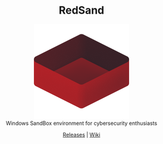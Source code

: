 <h1 align="center"> RedSand </h1> <div align="center"> <img src="RedSandLogo.png"><br>Windows SandBox environment for cybersecurity enthusiasts</a><br> 

[Releases](https://github.com/redcode-labs/RedSand/releases) | [Wiki](https://github.com/redcode-labs/RedSand/wiki)

</div>
